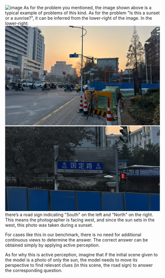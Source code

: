 ![image](./origin.jpg)
As for the problem you mentioned, the image shown above is a typical example of problems of this kind. As for the problem "Is this a sunset or a sunrise?", it can be inferred from the lower-right of the image.
In the lower-right:
![image](./inference.png)
![image](./inference.jpg)
 there’s a road sign indicating "South" on the left and "North" on the right. This means the photographer is facing west, and since the sun sets in the west, this photo was taken during a sunset.

For cases like this in our benchmark, there is no need for additional continuous views to determine the answer. The correct answer can be obtained simply by applying active perception.

As for why this is active perception, imagine that if the initial scene given to the model is a photo of only the sun, the model needs to move its perspective to find relevant clues (in this scene, the road sign) to answer the corresponding question.